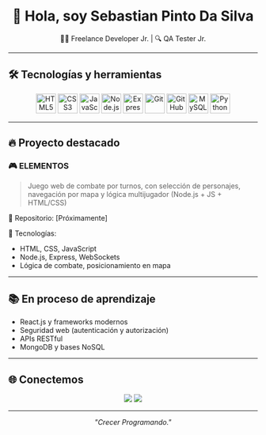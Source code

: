 <h1 align="center">👋 Hola, soy Sebastian Pinto Da Silva</h1>
<p align="center"> 🧑‍💻 Freelance Developer Jr. | 🔍 QA Tester Jr. </p>

---

## 🛠️ Tecnologías y herramientas

<p align="center">
  <img src="https://cdn.jsdelivr.net/gh/devicons/devicon/icons/html5/html5-original.svg" height="40" alt="HTML5"/>
  <img src="https://cdn.jsdelivr.net/gh/devicons/devicon/icons/css3/css3-original.svg" height="40" alt="CSS3"/>
  <img src="https://cdn.jsdelivr.net/gh/devicons/devicon/icons/javascript/javascript-original.svg" height="40" alt="JavaScript"/>
  <img src="https://cdn.jsdelivr.net/gh/devicons/devicon/icons/nodejs/nodejs-original.svg" height="40" alt="Node.js"/>
  <img src="https://cdn.jsdelivr.net/gh/devicons/devicon/icons/express/express-original.svg" height="40" alt="Express"/>
  <img src="https://cdn.jsdelivr.net/gh/devicons/devicon/icons/git/git-original.svg" height="40" alt="Git"/>
  <img src="https://cdn.jsdelivr.net/gh/devicons/devicon/icons/github/github-original.svg" height="40" alt="GitHub"/>
  <img src="https://cdn.jsdelivr.net/gh/devicons/devicon/icons/mysql/mysql-original.svg" height="40" alt="MySQL"/>
  <img src="https://cdn.jsdelivr.net/gh/devicons/devicon/icons/python/python-original.svg" height="40" alt="Python"/>
</p>

---

## 🔥 Proyecto destacado

### 🎮 ELEMENTOS
> Juego web de combate por turnos, con selección de personajes, navegación por mapa y lógica multijugador (Node.js + JS + HTML/CSS)

🔗 Repositorio: [Próximamente]

🧱 Tecnologías:
- HTML, CSS, JavaScript
- Node.js, Express, WebSockets
- Lógica de combate, posicionamiento en mapa

---

## 📚 En proceso de aprendizaje

- React.js y frameworks modernos
- Seguridad web (autenticación y autorización)
- APIs RESTful
- MongoDB y bases NoSQL

---

## 🌐 Conectemos

<p align="center">
  <a href="mailto:williamsebastianpds@gmail.com"><img src="https://img.shields.io/badge/Email-%23D14836.svg?&style=for-the-badge&logo=gmail&logoColor=white" /></a>
  <a href="https://www.linkedin.com/in/wsebastianpds"><img src="https://img.shields.io/badge/LinkedIn-%230077B5.svg?&style=for-the-badge&logo=linkedin&logoColor=white" /></a>
</p>

---

<p align="center"><i>"Crecer Programando."</i></p>

